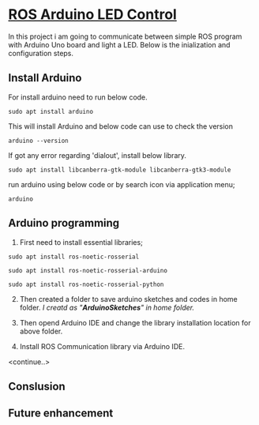 # <u>ROS Arduino LED Control</u>

In this project i am going to communicate between simple ROS program with Arduino Uno board and light a LED. Below is the inialization and configuration steps.

## Install Arduino
For install arduino need to run below code.

```sudo apt install arduino```

This will install Arduino and below code can use to check the version

```arduino --version```

If got any error regarding 'dialout', install below library.

```sudo apt install libcanberra-gtk-module libcanberra-gtk3-module```

run arduino using below code or by search icon via application menu;

```arduino```

## Arduino programming
1. First need to install essential libraries;

```sudo apt install ros-noetic-rosserial```

```sudo apt install ros-noetic-rosserial-arduino```

```sudo apt install ros-noetic-rosserial-python```

2. Then created a folder to save arduino sketches and codes in home folder. _I creatd as "**ArduinoSketches**" in home folder._

3. Then opend Arduino IDE and change the library installation location for above folder.

4. Install ROS Communication library via Arduino IDE.



<continue..>

## Conslusion
## Future enhancement

